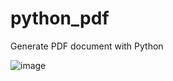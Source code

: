 # python_pdf
Generate PDF document with Python

![image](https://github.com/hashinil/python_pdf/assets/33922245/9c917192-99a0-4a30-811c-8c6239a2fbea)

